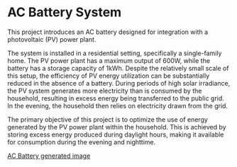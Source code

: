 # AC Battery System

This project introduces an AC battery designed for integration with a photovoltaic (PV) power plant. 

The system is installed in a residential setting, specifically a single-family home. The PV power plant has a maximum output of 600W, while the battery has a storage capacity of 1kWh. Despite the relatively small scale of this setup, the efficiency of PV energy utilization can be substantially reduced in the absence of a battery. During periods of high solar irradiance, the PV system generates more electricity than is consumed by the household, resulting in excess energy being transferred to the public grid. In the evening, the household then relies on electricity drawn from the grid. 

The primary objective of this project is to optimize the use of energy generated by the PV power plant within the household. This is achieved by storing excess energy produced during daylight hours, making it available for consumption during the evening and nighttime. 

[AC Battery generated image](/acbattery/assets/img/acbattery_genimg_small.png)

